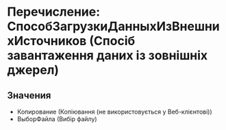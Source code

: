 ﻿# Перечисление: СпособЗагрузкиДанныхИзВнешнихИсточников (Спосіб завантаження даних із зовнішніх джерел)

## Значения

- Копирование (Копіювання (не використовується у Веб-клієнтові))
- ВыборФайла (Вибір файлу)

